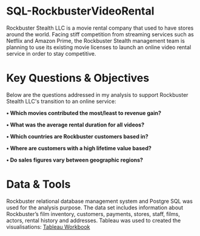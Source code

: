 <h1>SQL-RockbusterVideoRental</h1>

Rockbuster Stealth LLC is a movie rental company that used to have stores around the world. 
Facing stiff competition from streaming services such as Netflix and Amazon Prime, the 
Rockbuster Stealth management team is planning to use its existing movie licenses to launch an 
online video rental service in order to stay competitive.


<h1>Key Questions & Objectives</h1>

Below are the questions addressed in my analysis to support Rockbuster Stealth LLC's transition to an online service:

<b>• Which movies contributed the most/least to revenue gain? </b>

<b>• What was the average rental duration for all videos? </b>

<b>• Which countries are Rockbuster customers based in? </b>

<b>• Where are customers with a high lifetime value based? </b>

<b>• Do sales figures vary between geographic regions?</b>


<h1>Data & Tools</h1>

Rockbuster relational database management system and Postgre SQL was used for the analysis purpose. The data set includes information about Rockbuster’s film inventory, customers, payments, stores, staff, films, actors, rental history and addresses.
Tableau was used to created the visualisations: <a href="https://public.tableau.com/shared/GWP3NZXSG?:display_count=n&:origin=viz_share_link">Tableau Workbook</a>
